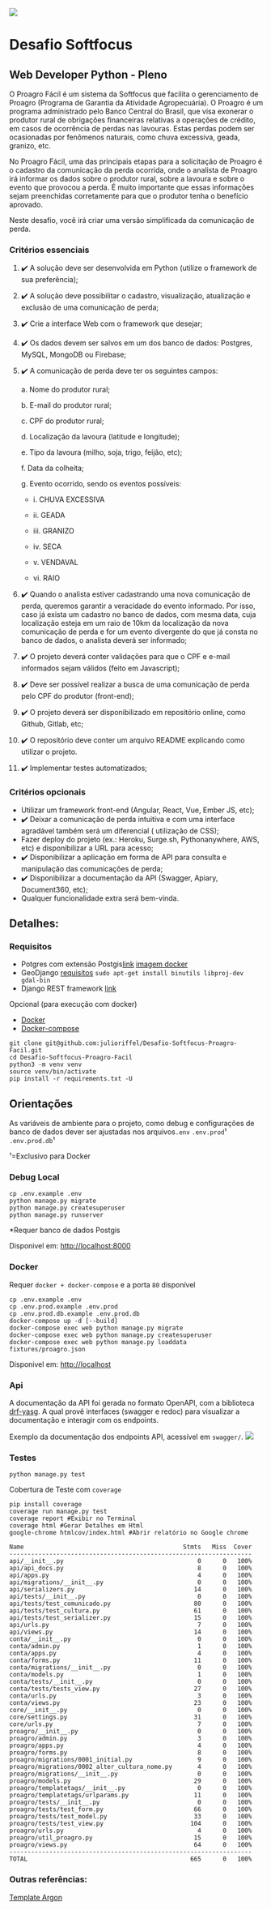 ![](media/coverage_geral.svg)

# Desafio Softfocus

## Web Developer Python - Pleno

O Proagro Fácil é um sistema da Softfocus que facilita o gerenciamento de Proagro (Programa de Garantia da Atividade
Agropecuária). O Proagro é um programa administrado pelo Banco Central do Brasil, que visa exonerar o produtor rural de
obrigações financeiras relativas a operações de crédito, em casos de ocorrência de perdas nas lavouras. Estas perdas
podem ser ocasionadas por fenômenos naturais, como chuva excessiva, geada, granizo, etc.

No Proagro Fácil, uma das principais etapas para a solicitação de Proagro é o cadastro da comunicação da perda ocorrida,
onde o analista de Proagro irá informar os dados sobre o produtor rural, sobre a lavoura e sobre o evento que provocou a
perda. É muito importante que essas informações sejam preenchidas corretamente para que o produtor tenha o benefício
aprovado.

Neste desafio, você irá criar uma versão simplificada da comunicação de perda.

### Critérios essenciais

1. :heavy_check_mark: A solução deve ser desenvolvida em Python (utilize o framework de sua preferência);
2. :heavy_check_mark: A solução deve possibilitar o cadastro, visualização, atualização e exclusão de uma comunicação de
   perda;
3. :heavy_check_mark: Crie a interface Web com o framework que desejar;
4. :heavy_check_mark: Os dados devem ser salvos em um dos banco de dados: Postgres, MySQL, MongoDB ou Firebase;
5. :heavy_check_mark: A comunicação de perda deve ter os seguintes campos:

   a. Nome do produtor rural;

   b. E-mail do produtor rural;

   c. CPF do produtor rural;

   d. Localização da lavoura (latitude e longitude);

   e. Tipo da lavoura (milho, soja, trigo, feijão, etc);

   f. Data da colheita;

   g. Evento ocorrido, sendo os eventos possíveis:

   - i. CHUVA EXCESSIVA

   - ii. GEADA
   - iii. GRANIZO
   - iv. SECA
   - v. VENDAVAL
   - vi. RAIO

6. :heavy_check_mark: Quando o analista estiver cadastrando uma nova comunicação de perda, queremos garantir a
   veracidade do evento informado. Por isso, caso já exista um cadastro no banco de dados, com mesma data, cuja
   localização esteja em um raio de 10km da localização da nova comunicação de perda e for um evento divergente do que
   já consta no banco de dados, o analista deverá ser informado;

7. :heavy_check_mark: O projeto deverá conter validações para que o CPF e e-mail informados sejam válidos (feito em
   Javascript);

8. :heavy_check_mark: Deve ser possível realizar a busca de uma comunicação de perda pelo CPF do produtor (front-end);

9. :heavy_check_mark: O projeto deverá ser disponibilizado em repositório online, como Github, Gitlab, etc;

10. :heavy_check_mark: O repositório deve conter um arquivo README explicando como utilizar o projeto.
11. :heavy_check_mark: Implementar testes automatizados;

### Critérios opcionais

- Utilizar um framework front-end (Angular, React, Vue, Ember JS, etc);
- :heavy_check_mark: Deixar a comunicação de perda intuitiva e com uma interface agradável também será um diferencial (
  utilização de CSS);
- Fazer deploy do projeto (ex.: Heroku, Surge.sh, Pythonanywhere, AWS, etc)
  e disponibilizar a URL para acesso;
- :heavy_check_mark: Disponibilizar a aplicação em forma de API para consulta e manipulação das comunicações de perda;
- :heavy_check_mark: Disponibilizar a documentação da API (Swagger, Apiary, Document360, etc);
- Qualquer funcionalidade extra será bem-vinda.

## Detalhes:

### Requisitos

- Potgres com extensão Postgis[link](https://postgis.net/) [imagem docker](https://hub.docker.com/r/postgis/postgis)
- GeoDjango [requisitos](https://docs.djangoproject.com/pt-br/3.2/ref/contrib/gis/install/geolibs/)
  `sudo apt-get install binutils libproj-dev gdal-bin`
- Django REST framework [link](https://www.django-rest-framework.org/)

Opcional (para execução com docker)

- [Docker](https://docs.docker.com/install/)
- [Docker-compose](https://docs.docker.com/compose/)

```shell
git clone git@github.com:julioriffel/Desafio-Softfocus-Proagro-Facil.git
cd Desafio-Softfocus-Proagro-Facil
python3 -m venv venv
source venv/bin/activate
pip install -r requirements.txt -U
```

## Orientações

As variáveis de ambiente para o projeto, como debug e configurações de banco de dados dever ser ajustadas nos
arquivos`.env` `.env.prod`¹ `.env.prod.db`¹

¹=Exclusivo para Docker

### Debug Local

```shell
cp .env.example .env
python manage.py migrate
python manage.py createsuperuser
python manage.py runserver
``` 

*Requer banco de dados Postgis

Disponivel em: [http://localhost:8000](http://localhost)

### Docker

Requer `docker + docker-compose` e a porta `80` disponível

```shell
cp .env.example .env
cp .env.prod.example .env.prod
cp .env.prod.db.example .env.prod.db
docker-compose up -d [--build]
docker-compose exec web python manage.py migrate
docker-compose exec web python manage.py createsuperuser
docker-compose exec web python manage.py loaddata fixtures/proagro.json
```

Disponivel em: [http://localhost](http://localhost)

### Api

A documentação da API foi gerada no formato OpenAPI, com a
biblioteca [drf-yasg](https://drf-yasg.readthedocs.io/en/stable/). A qual provê interfaces (swagger e redoc) para
visualizar a documentação e interagir com os endpoints.

Exemplo da documentação dos endpoints API, acessível em `swagger/`.
![](media/swagger.png)

### Testes

```shell
python manage.py test
```

Cobertura de Teste com `coverage`

```shell
pip install coverage
coverage run manage.py test
coverage report #Exibir no Terminal
coverage html #Gerar Detalhes em Html
google-chrome htmlcov/index.html #Abrir relatório no Google chrome
```

```shell
Name                                            Stmts   Miss  Cover
-------------------------------------------------------------------
api/__init__.py                                     0      0   100%
api/api_docs.py                                     8      0   100%
api/apps.py                                         4      0   100%
api/migrations/__init__.py                          0      0   100%
api/serializers.py                                 14      0   100%
api/tests/__init__.py                               0      0   100%
api/tests/test_comunicado.py                       80      0   100%
api/tests/test_cultura.py                          61      0   100%
api/tests/test_serializer.py                       15      0   100%
api/urls.py                                         7      0   100%
api/views.py                                       14      0   100%
conta/__init__.py                                   0      0   100%
conta/admin.py                                      1      0   100%
conta/apps.py                                       4      0   100%
conta/forms.py                                     11      0   100%
conta/migrations/__init__.py                        0      0   100%
conta/models.py                                     1      0   100%
conta/tests/__init__.py                             0      0   100%
conta/tests/tests_view.py                          27      0   100%
conta/urls.py                                       3      0   100%
conta/views.py                                     23      0   100%
core/__init__.py                                    0      0   100%
core/settings.py                                   31      0   100%
core/urls.py                                        7      0   100%
proagro/__init__.py                                 0      0   100%
proagro/admin.py                                    3      0   100%
proagro/apps.py                                     4      0   100%
proagro/forms.py                                    8      0   100%
proagro/migrations/0001_initial.py                  9      0   100%
proagro/migrations/0002_alter_cultura_nome.py       4      0   100%
proagro/migrations/__init__.py                      0      0   100%
proagro/models.py                                  29      0   100%
proagro/templatetags/__init__.py                    0      0   100%
proagro/templatetags/urlparams.py                  11      0   100%
proagro/tests/__init__.py                           0      0   100%
proagro/tests/test_form.py                         66      0   100%
proagro/tests/test_model.py                        33      0   100%
proagro/tests/test_view.py                        104      0   100%
proagro/urls.py                                     4      0   100%
proagro/util_proagro.py                            15      0   100%
proagro/views.py                                   64      0   100%
-------------------------------------------------------------------
TOTAL                                             665      0   100%

```

### Outras referências:

[Template Argon](https://github.com/creativetimofficial/argon-dashboard-django)